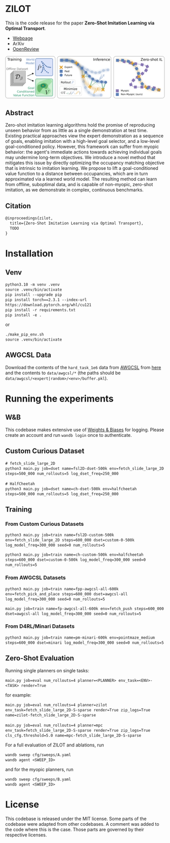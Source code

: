 # ZILOT

This is the code release for the paper **Zero-Shot Imitation Learning via Optimal Transport**.
- [Webpage](https://sites.google.com/view/zsilot)
- ArXiv
- [OpenReview](https://openreview.net/forum?id=vDecbmWf6w&referrer=%5BAuthor%20Console%5D(%2Fgroup%3Fid%3DICLR.cc%2F2025%2FConference%2FAuthors%23your-submissions))

![ZILOT](figures/overview.png)

## Abstract
Zero-shot imitation learning algorithms hold the promise of reproducing unseen behavior from as little as a single demonstration at test time.
Existing practical approaches view the expert demonstration as a sequence of goals, enabling imitation with a high-level goal selector, and a low-level goal-conditioned policy. 
However, this framework can suffer from myopic behavior: the agent's immediate actions towards achieving individual goals may undermine long-term objectives.
We introduce a novel method that mitigates this issue by directly optimizing the occupancy matching objective that is intrinsic to imitation learning. 
We propose to lift a goal-conditioned value function to a distance between occupancies, which are in turn approximated via a learned world model.
The resulting method can learn from offline, suboptimal data, and is capable of non-myopic, zero-shot imitation, as we demonstrate in complex, continuous benchmarks.

## Citation
```
@inproceedings{zilot,
  title={Zero-Shot Imitation Learning via Optimal Transport},
  TODO
}
```


# Installation
## Venv
```
python3.10 -m venv .venv
source .venv/bin/activate
pip install --upgrade pip
pip install torch==2.3.1 --index-url https://download.pytorch.org/whl/cu121
pip install -r requirements.txt
pip install -e .
```
or
```
./make_pip_env.sh
source .venv/bin/activate
```

## AWGCSL Data
Download the contents of the `hard_task_1e6` data from [AWGCSL](https://github.com/yangrui2015/awgcsl) from [here](https://drive.google.com/drive/folders/1Gr8vgfCjHXgIXhlKvzCajQgqvBivPQJr?usp=drive_link) and the contents to `data/awgcsl/*` (the paths should be `data/awgcsl/<expert|random>/<env>/buffer.pkl`).

# Running the experiments
## W&B
This codebase makes extensive use of [Weights & Biases](https://wandb.ai) for logging.
Please create an account and run `wandb login` once to authenticate.

## Custom Curious Dataset
```
# fetch_slide_large_2D
python3 main.py job=dset name=fsl2D-dset-500k env=fetch_slide_large_2D steps=500_000 num_rollouts=5 log_dset_freq=250_000

# HalfCheetah
python3 main.py job=dset name=ch-dset-500k env=halfcheetah steps=500_000 num_rollouts=5 log_dset_freq=250_000
```

## Training
### From Custom Curious Datasets
```
python3 main.py job=train name=fsl2D-custom-500k env=fetch_slide_large_2D steps=600_000 dset=custom-0-500k log_model_freq=300_000 seed=0 num_rollouts=5
```
```
python3 main.py job=train name=ch-custom-500k env=halfcheetah steps=600_000 dset=custom-0-500k log_model_freq=300_000 seed=0 num_rollouts=5
```

### From AWGCSL Datasets
```
python3 main.py job=train name=fpp-awgcsl-all-600k env=fetch_pick_and_place steps=600_000 dset=awgcsl-all log_model_freq=300_000 seed=0 num_rollouts=5
```
```
main.py job=train name=fp-awgcsl-all-600k env=fetch_push steps=600_000 dset=awgcsl-all log_model_freq=300_000 seed=0 num_rollouts=5
```

### From D4RL/Minari Datasets
```
python3 main.py job=train name=pm-minari-600k env=pointmaze_medium steps=600_000 dset=minari log_model_freq=300_000 seed=0 num_rollouts=5
```

## Zero-Shot Evaluation
Running single planners on single tasks:
```
main.py job=eval num_rollouts=4 planner=<PLANNER> env_task=<ENV>-<TASK> render=True
```
for example:
```
main.py job=eval num_rollouts=4 planner=zilot env_task=fetch_slide_large_2D-S-sparse render=True zip_logs=True name=zilot-fetch_slide_large_2D-S-sparse

main.py job=eval num_rollouts=4 planner=mpc env_task=fetch_slide_large_2D-S-sparse render=True zip_logs=True cls_cfg.threshold=5.0 name=mpc-fetch_slide_large_2D-S-sparse
```
For a full evaluation of ZILOT and ablations, run
```
wandb sweep cfg/sweeps/A.yaml
wandb agent <SWEEP_ID>
```
and for the myopic planners, run
```
wandb sweep cfg/sweeps/B.yaml
wandb agent <SWEEP_ID>
```

# License
This codebase is released under the MIT license. Some parts of the codebase were adapted from other codebases. A comment was added to the code where this is the case. Those parts are governed by their respective licenses.